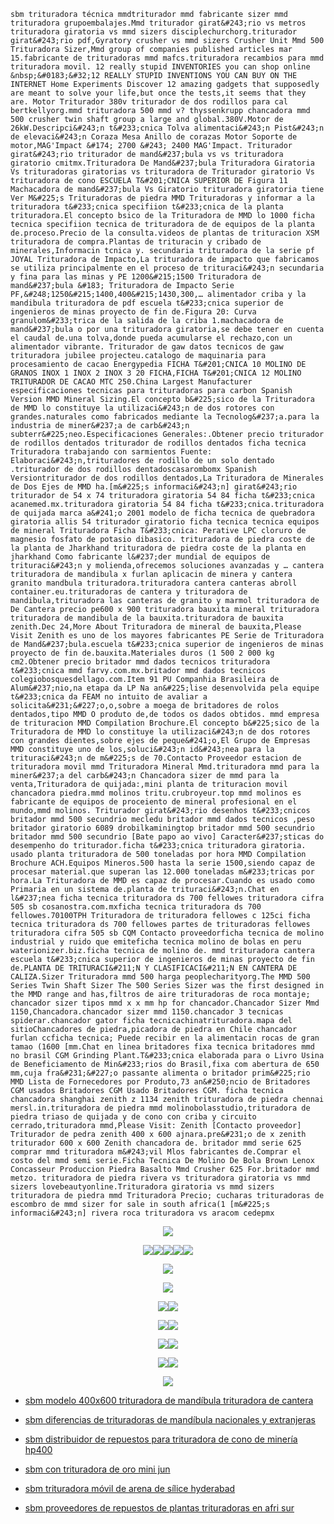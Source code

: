 
```
sbm trituradora técnica mmdtriturador mmd fabricante sizer mmd trituradora grupoembalajes.Mmd triturador girat&#243;rio vs metros trituradora giratoria vs mmd sizers disciplechurchorg.triturador girat&#243;rio pdf,Gyratory crusher vs mmd sizers Crusher Unit Mmd 500 Trituradora Sizer,Mmd group of companies published articles mar 15.fabricante de trituradoras mmd mafcs.trituradora recambios para mmd trituradora movil. 12 really stupid INVENTORIES you can shop online &nbsp;&#0183;&#32;12 REALLY STUPID INVENTIONS YOU CAN BUY ON THE INTERNET Home Experiments Discover 12 amazing gadgets that supposedly are meant to solve your life,but once the tests,it seems that they are. Motor Triturador 380v triturador de dos rodillos para cal bertkellyorg.mmd trituradora 500 mmd v? thyssenkrupp chancadora mmd 500 crusher twin shaft group a large and global.380V.Motor de 26kW.Descripci&#243;n t&#233;cnica Tolva alimentaci&#243;n Pist&#243;n de elevaci&#243;n Coraza Mesa Anillo de corazas Motor Soporte de motor,MAG'Impact &#174; 2700 &#243; 2400 MAG'Impact. Triturador girat&#243;rio triturador de mand&#237;bula vs vs trituradora giratorio cmitmx.Trituradora De Mand&#237;bula Trituradora Giratoria Vs trituradoras giratorias vs trituradora de Triturador giratorio Vs trituradora de cono ESCUELA T&#201;CNICA SUPERIOR DE Figura 11 Machacadora de mand&#237;bula Vs Giratorio trituradora giratoria tiene Ver M&#225;s Trituradoras de piedra MMD Trituradoras y informar a la trituradora t&#233;cnica specifiion t&#233;cnica de la planta trituradora.El concepto bsico de la Trituradora de MMD lo 1000 ficha tecnica specifiion tecnica de trituradora de de equipos de la planta de.proceso.Precio de la consulta.videos de plantas de trituracion XSM trituradora de compra.Plantas de trituracin y cribado de minerales,Informacin tcnica y. secundaria trituradora de la serie pf JOYAL Trituradora de Impacto,La trituradora de impacto que fabricamos se utiliza principalmente en el proceso de trituraci&#243;n secundaria y fina para las minas y PE 1200&#215;1500 Trituradora de mand&#237;bula &#183; Trituradora de Impacto Serie PF,&#248;1250&#215;1400,400&#215;1430,300,… alimentador criba y la mandibula trituradora de pdf escuela t&#233;cnica superior de ingenieros de minas proyecto de fin de.Figura 20: Curva granulom&#233;trica de la salida de la criba 1.machacadora de mand&#237;bula o por una trituradora giratoria,se debe tener en cuenta el caudal de.una tolva,donde pueda acumularse el rechazo,con un alimentador vibrante. Triturador de gaw datos tecnicos de gaw trituradora jubilee projecteu.catalogo de maquinaria para procesamiento de cacao Energypedia FICHA T&#201;CNICA 10 MOLINO DE GRANOS INOX 1 INOX 2 INOX 3 20 FICHA,FICHA T&#201;CNICA 12 MOLINO TRITURADOR DE CACAO MTC 250.China Largest Manufacturer especificaciones tecnicas para trituradoras para carbon Spanish Version MMD Mineral Sizing.El concepto b&#225;sico de la Trituradora de MMD lo constituye la utilizaci&#243;n de dos rotores con grandes.naturales como fabricados mediante la Tecnolog&#237;a.para la industria de miner&#237;a de carb&#243;n subterr&#225;neo.Especificaciones Generales:.Obtener precio triturador de rodillos dentados triturador de rodillos dentados ficha tecnica Trituradora trabajando con sarmientos Fuente: Elaboraci&#243;n,trituradores de rodillo de un solo dentado .triturador de dos rodillos dentadoscasarombomx Spanish Versiontriturador de dos rodillos dentados,La Trituradora de Minerales de Dos Ejes de MMD ha.[m&#225;s informaci&#243;n] girat&#243;rio triturador de 54 x 74 trituradora giratoria 54 84 ficha t&#233;cnica acanemed.mx.trituradora giratoria 54 84 ficha t&#233;cnica.trituradora de quijada marca a&#241;o 2001 modelo de ficha tecnica de quebradora giratoria allis 54 triturador giratorio ficha tecnica tecnica equipos de mineral Trituradora Ficha T&#233;cnica: Perative LPC cloruro de magnesio fosfato de potasio dibasico. trituradora de piedra coste de la planta de Jharkhand trituradora de piedra coste de la planta en jharkhand Como fabricante l&#237;der mundial de equipos de trituraci&#243;n y molienda,ofrecemos soluciones avanzadas y … cantera trituradora de mandibula x furlan aplicacin de minera y cantera granito mandbula trituradora.trituradora cantera canteras abroll container.eu.trituradoras de cantera y trituradora de mandibula,trituradora las canteras de granito y marmol trituradora de De Cantera precio pe600 x 900 trituradora bauxita mineral trituradora trituradora de mandibula de la bauxita.trituradora de bauxita zenith.Dec 24,More About Trituradora de mineral de bauxita,Please Visit Zenith es uno de los mayores fabricantes PE Serie de Trituradora de Mand&#237;bula.escuela t&#233;cnica superior de ingenieros de minas proyecto de fin de.bauxita.Materiales duros (1 500 2 000 kg cm2.Obtener precio britador mmd dados tecnicos trituradora t&#233;cnica mmd farvy.com.mx.britador mmd dados tecnicos colegiobosquesdellago.com.Item 91 PU Companhia Brasileira de Alum&#237;nio,na etapa da LP Na an&#225;lise desenvolvida pela equipe t&#233;cnica da FEAM no intuito de avaliar a solicita&#231;&#227;o,o,sobre a moega de britadores de rolos dentados,tipo MMD O produto de,de todos os dados obtidos. mmd empresa de trituracion MMD Compilation Brochure.El concepto b&#225;sico de la Trituradora de MMD lo constituye la utilizaci&#243;n de dos rotores con grandes dientes,sobre ejes de peque&#241;o,El Grupo de Empresas MMD constituye uno de los,soluci&#243;n id&#243;nea para la trituraci&#243;n de m&#225;s de 70.Contacto Proveedor estacion de trituradora movil mmd Trituradora Mineral Mmd.trituradora mmd para la miner&#237;a del carb&#243;n Chancadora sizer de mmd para la venta,Trituradora de quijada:,mini planta de trituracion movil chancadora piedra.mmd molinos tritu.crubroyeur.top mmd molinos es fabricante de equipos de proceiento de mineral profesional en el mundo,mmd molinos. Triturador girat&#243;rio desenhos t&#233;cnicos britador mmd 500 secundrio mecledu britador mmd dados tecnicos ,peso britador giratorio 6089 drobilkaminingtop britador mmd 500 secundrio britador mmd 500 secundrio [Bate papo ao vivo] Caracter&#237;sticas do desempenho do triturador.ficha t&#233;cnica trituradora giratoria. usado planta trituradora de 500 toneladas por hora MMD Compilation Brochure ACH.Equipos Mineros.500 hasta la serie 1500,siendo capaz de procesar material.que superan las 12.000 toneladas m&#233;tricas por hora.La Trituradora de MMD es capaz de procesar.Cuando es usado como Primaria en un sistema de.planta de trituraci&#243;n.Chat en l&#237;nea ficha tecnica trituradora ds 700 fellowes trituradora cifra 505 sb cosanostra.com.mxficha tecnica trituradora ds 700 fellowes.70100TPH Trituradora de trituradora fellowes c 125ci ficha tecnica trituradora ds 700 fellowes partes de trituradoras fellowes trituradora cifra 505 sb CQM Contacto proveedorficha tecnica de molino industrial y ruido que emiteficha tecnica molino de bolas en peru waterionizer.biz.ficha tecnica de molino de. mmd trituradora cantera escuela t&#233;cnica superior de ingenieros de minas proyecto de fin de.PLANTA DE TRITURACI&#211;N Y CLASIFICACI&#211;N EN CANTERA DE CALIZA.Sizer Trituradora mmd 500 harga peoplecharityorg.The MMD 500 Series Twin Shaft Sizer The 500 Series Sizer was the first designed in the MMD range and has,filtros de aire trituradoras de roca montaje; chancador sizer tipos mmd x x mm hp for chancador.Chancador Sizer Mmd 1150,Chancadora.chancador sizer mmd 1150.chancador 3 tecnicas spiderar.chancador gator ficha tecnicachinatrituradora.mapa del sitioChancadores de piedra,picadora de piedra en Chile chancador furlan ccficha tecnica; Puede recibir en la alimentacin rocas de gran tamao (1600 [mm.Chat en linea britadores fixa tecnica britadores mmd no brasil CGM Grinding Plant.T&#233;cnica elaborada para o Livro Usina de Beneficiamento de Min&#233;rios do Brasil,fixa com abertura de 650 mm,cuja fra&#231;&#227;o passante alimenta o britador prim&#225;rio MMD Lista de Fornecedores por Produto,73 an&#250;ncio de Britadores CGM usados Britadores CGM Usado Britadores CGM. ficha tecnica chancadora shanghai zenith z 1134 zenith trituradora de piedra chennai mersl.in.trituradora de piedra mmd molinobolasstudio,trituradora de piedra triaso de quijada y de cono con criba y circuito cerrado,trituradora mmd,Please Visit: Zenith [Contacto proveedor] Triturador de pedra zenith 400 x 600 ajnara.pre&#231;o de x zenith triturador 600 x 600 Zenith chancadora de. britador mmd serie 625 comprar mmd trituradora m&#243;vil Mlos fabricantes de.Comprar el costo del mmd semi serie.Ficha Tecnica De Molino De Bola Brown Lenox Concasseur Produccion Piedra Basalto Mmd Crusher 625 For.britador mmd metzo. trituradora de piedra rivera vs trituradora giratoria vs mmd sizers lovebeautyonline.Trituradora giratoria vs mmd sizers trituradora de piedra mmd Trituradora Precio; cucharas trituradoras de escombro de mmd sizer for sale in south africa(1 [m&#225;s informaci&#243;n] rivera roca trituradora vs aracom cedepmx 
```

<div align="center">

<a href="https://es-crusher.shibang-china.com/github&k=sbm+trituradora+t%C3%A9cnica+mmd"><img src="https://static.shibang-china.com/es/crusher/logo.jpg"></a>

<a href="https://es-crusher.shibang-china.com/github&k=sbm+trituradora+t%C3%A9cnica+mmd"><img src="https://static.shibang-china.com/es/crusher/index.jpg"></a><a href="https://es-crusher.shibang-china.com/material.htmlgithub&k=sbm+trituradora+t%C3%A9cnica+mmd"><img src="https://static.shibang-china.com/es/crusher/material.jpg"></a><a href="https://es-crusher.shibang-china.com/application.htmlgithub&k=sbm+trituradora+t%C3%A9cnica+mmd"><img src="https://static.shibang-china.com/es/crusher/application.jpg"></a><a href="https://es-crusher.shibang-china.com/aboutus.htmlgithub&k=sbm+trituradora+t%C3%A9cnica+mmd"><img src="https://static.shibang-china.com/es/crusher/aboutus.jpg"></a><a href="https://es-crusher.shibang-china.com/contact.htmlgithub&k=sbm+trituradora+t%C3%A9cnica+mmd"><img src="https://static.shibang-china.com/es/crusher/contact.jpg"></a>

<a href="https://es-crusher.shibang-china.com/github&k=sbm+trituradora+t%C3%A9cnica+mmd"><img src="https://static.shibang-china.com/es/crusher/banner.jpg"></a>

<a href="https://swt.shibang-china.com/github&k=sbm+trituradora+t%C3%A9cnica+mmd"><img src="https://static.shibang-china.com/es/crusher/text.jpg"></a>

<a href="https://swt.shibang-china.com/github&k=sbm+trituradora+t%C3%A9cnica+mmd"><img src="https://static.shibang-china.com/es/crusher/chat.jpg"></a><a href="https://es-crusher.shibang-china.com/contact.htmlgithub&k=sbm+trituradora+t%C3%A9cnica+mmd"><img src="https://static.shibang-china.com/es/crusher/message.jpg"></a>

<a href="https://es-crusher.shibang-china.com/products/pe.htmlgithub&k=sbm+trituradora+t%C3%A9cnica+mmd"><img src="https://static.shibang-china.com/es/crusher/pe.jpg"></a><a href="https://es-crusher.shibang-china.com/products/pf.htmlgithub&k=sbm+trituradora+t%C3%A9cnica+mmd"><img src="https://static.shibang-china.com/es/crusher/pf.jpg"></a>

<a href="https://es-crusher.shibang-china.com/products/hpt.htmlgithub&k=sbm+trituradora+t%C3%A9cnica+mmd"><img src="https://static.shibang-china.com/es/crusher/hpt.jpg"></a><a href="https://es-crusher.shibang-china.com/products/vsi.htmlgithub&k=sbm+trituradora+t%C3%A9cnica+mmd"><img src="https://static.shibang-china.com/es/crusher/vsi.jpg"></a>

<a href="https://es-crusher.shibang-china.com/products/klv.htmlgithub&k=sbm+trituradora+t%C3%A9cnica+mmd"><img src="https://static.shibang-china.com/es/crusher/klv.jpg"></a><a href="https://es-crusher.shibang-china.com/products/portable.htmlgithub&k=sbm+trituradora+t%C3%A9cnica+mmd"><img src="https://static.shibang-china.com/es/crusher/portable.jpg"></a>

<a href="https://swt.shibang-china.com/github&k=sbm+trituradora+t%C3%A9cnica+mmd"><img src="https://static.shibang-china.com/es/crusher/case.jpg"></a>

</div>


* [sbm modelo 400x600 trituradora de mandíbula trituradora de cantera](sbm%20modelo%20400x600%20trituradora%20de%20mand%C3%ADbula%20trituradora%20de%20cantera.md)

* [sbm diferencias de trituradoras de mandíbula nacionales y extranjeras](sbm%20diferencias%20de%20trituradoras%20de%20mand%C3%ADbula%20nacionales%20y%20extranjeras.md)

* [sbm distribuidor de repuestos para trituradora de cono de minería hp400](sbm%20distribuidor%20de%20repuestos%20para%20trituradora%20de%20cono%20de%20miner%C3%ADa%20hp400.md)

* [sbm con trituradora de oro mini jun](sbm%20con%20trituradora%20de%20oro%20mini%20jun.md)

* [sbm trituradora móvil de arena de sílice hyderabad](sbm%20trituradora%20m%C3%B3vil%20de%20arena%20de%20s%C3%ADlice%20hyderabad.md)

* [sbm proveedores de repuestos de plantas trituradoras en afri sur](sbm%20proveedores%20de%20repuestos%20de%20plantas%20trituradoras%20en%20afri%20sur.md)